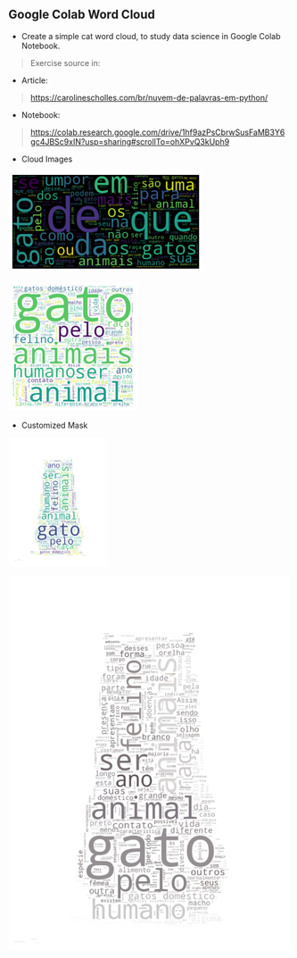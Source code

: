 ## Google Colab Word Cloud

* Create a simple cat word cloud, to study data science in Google Colab Notebook.
> Exercise source in:

* Article:
> https://carolinescholles.com/br/nuvem-de-palavras-em-python/

* Notebook:
> https://colab.research.google.com/drive/1hf9azPsCbrwSusFaMB3Y6gc4JBSc9xIN?usp=sharing#scrollTo=ohXPvQ3kUph9

* Cloud Images

![clooud_cat_1](imgs/cloud_1.png)

![clooud_cat_2](imgs/cloud_2.png)

* Customized Mask

![customized_mask_1](imgs/cloud_3.png)

![customized_mask_2](imgs/cloud_4.png)
